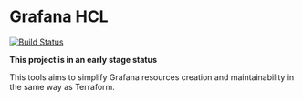 # Grafana HCL

[![Build Status](https://travis-ci.org/Zevran/grafana-hcl.svg?branch=develop)](https://travis-ci.org/Zevran/grafana-hcl)

**This project is in an early stage status**

This tools aims to simplify Grafana resources creation and maintainability in the same way as Terraform.
